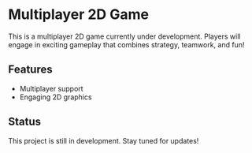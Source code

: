 # Multiplayer 2D Game

This is a multiplayer 2D game currently under development. Players will engage in exciting gameplay that combines strategy, teamwork, and fun!

## Features

- Multiplayer support
- Engaging 2D graphics

## Status

This project is still in development. Stay tuned for updates!
